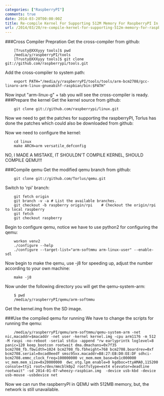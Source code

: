 ```yaml
---
categories: ["RaspberryPI"]
comments: true
date: 2014-03-20T00:00:00Z
title: Re-compile Kernel For Supporting 512M Memory For RaspberryPI In Qemu
url: /2014/03/20/re-compile-kernel-for-supporting-512m-memory-for-raspberrypi-in-qemu/
---
```


###Cross Compiler Prepration
Get the cross-compiler from github:<br />

```
	[Trusty@XXXyyy tools]$ pwd
	/media/y/raspberryPI/tools
	[Trusty@XXXyyy tools]$ git clone git://github.com/raspberrypi/tools.git

```
Add the cross-compiler to system path:<br />

```
	export PATH="/media/y/raspberryPI/tools/tools/arm-bcm2708/gcc-linaro-arm-linux-gnueabihf-raspbian/bin:$PATH"

```
Now input "arm-linux-g" + tab you will see the cross-compiler is ready.<br />
###Prepare the kernel
Get the kernel source from github:<br />

```
	git clone git://github.com/raspberrypi/linux.git

```
Now we need to get the patches for supporting the raspberryPI, Torlus has done the patches which could also be downloaded from github:<br />


Now we need to configure the kernel:<br />

```
	cd linux
	make ARCH=arm versatile_defconfig

```


NO, I MADE A MISTAKE, IT SHOULDN'T COMPILE KERNEL, SHOULD COMPILE QEMU!!!

###Compile qemu
Get the modified qemu branch from github:<br />

```
	git clone git://github.com/Torlus/qemu.git

```
Switch to 'rpi' branch:<br />

```
	git fetch origin
	git branch -v -a # List the available branches.
	git checkout -b raspberry origin/rpi	# Checkout the origin/rpi to local raspberry
	git fetch
	git checkout raspberry

```
Begin to configure qemu, notice we have to use python2 for configuring the qemu:<br />

```
	workon venv2
	./configure --help
	./configure --target-list="arm-softmmu arm-linux-user" --enable-sdl 

```
Now begin to make the qemu, use -j8 for speeding up, adjust the number according to your own machine:<br />

```
	make -j8

```
Now under the following directory you will get the qemu-system-arm:<br />

```
	$ pwd
	/media/y/raspberryPI/qemu/arm-softmmu

```
Get the kernel.img from the SD image. <br />

###Use the compiled qemu for running
We have to change the scripts for running the qemu:<br />

```
	/media/y/raspberryPI/qemu/arm-softmmu/qemu-system-arm -net nic,macaddr=$macaddr -net user -kernel kernel.img -cpu arm1176 -m 512 -M raspi -no-reboot -serial stdio -append "rw earlyprintk loglevel=8 panic=120 keep_bootcon rootwait dma.dmachans=0x7f35 bcm2708_fb.fbwidth=1024 bcm2708_fb.fbheight=768 bcm2708.boardrev=0xf bcm2708.serial=0xcad0eedf smsc95xx.macaddr=B8:27:EB:D0:EE:DF sdhci-bcm2708.emmc_clock_freq=100000000 vc_mem.mem_base=0x1c000000 vc_mem.mem_size=0x20000000  dwc_otg.lpm_enable=0 kgdboc=ttyAMA0,115200 console=tty1 root=/dev/mmcblk0p2 rootfstype=ext4 elevator=deadline rootwait" -sd 2014-01-07-wheezy-raspbian.img  -device usb-kbd -device usb-mouse -usbdevice net 

```
Now we can run the raspberryPI in QEMU with 512MB memory, but, the network is still unavailable. 

